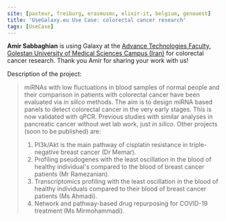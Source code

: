 ```yaml
---
site: [pasteur, freiburg, erasmusmc, elixir-it, belgium, genouest]
title: 'UseGalaxy.eu Use Case: colorectal cancer research'
tags: [UseCase]
---
```


__Amir Sabbaghian__ is using Galaxy at the [Advance Technologies Faculty, Golestan University of Medical Sciences Campus (Iran)](https://goums.ac.ir/index.php?slc_lang=en&sid=100) for colorectal cancer research. Thank you Amir for sharing your work with us!
 
Description of the project: 

> miRNAs with low fluctuations in blood samples of normal people and their comparison in patients with colorectal cancer have been evaluated
> via _in silico_ methods.
> The aim is to design miRNA based panels to detect colorectal cancer in the very early stages. This is now validated with qPCR.
> Previous studies with similar analyses in pancreatic cancer without wet lab work, just _in silico_. Other projects (soon to be published) are:
> 1. PI3k/Akt is the main pathway of cisplatin resistance in triple-negative breast cancer (Dr Memar).
> 2. Profiling pseudogenes with the least oscillation in the blood of healthy individual's compared to the blood of breast cancer patients (Mr Ramezanian).
> 3. Transcriptomics profiling with the least oscillation in the blood of healthy individuals compared to their blood of breast cancer patients (Ms Ahmadi).
> 4. Network and pathway-based drug repurposing for COVID-19 treatment (Ms Mirmohammadi).
